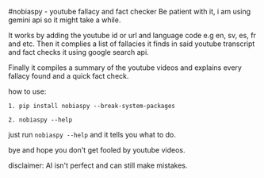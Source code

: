 #nobiaspy - youtube fallacy and fact checker
Be patient with it, i am using gemini api so it might take a while.


It works by adding the youtube id or url and language code e.g en, sv, es, fr and etc.
Then it complies a list of fallacies it finds in said youtube transcript and fact checks it using google search api.

Finally it compiles a summary of the youtube videos and explains every fallacy found and a quick fact check.

how to use: 
    
    1. pip install nobiaspy --break-system-packages

    2. nobiaspy --help 

just run ``` nobiaspy --help ``` and it tells you what to do.

bye and hope you don't get fooled by youtube videos.

disclaimer: AI isn't perfect and can still make mistakes.